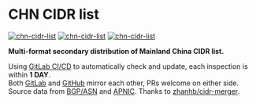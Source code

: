 # CHN CIDR list

[![chn-cidr-list](https://img.shields.io/badge/LICENSE-BSD3%20Clause%20Liscense-red?style=flat-square)](./LICENSE)
[![chn-cidr-list](https://img.shields.io/badge/GitHub-CHN%20CIDR%20list-blueviolet?style=flat-square&logo=github)](https://github.com/fernvenue/chn-cidr-list)
[![chn-cidr-list](https://img.shields.io/badge/GitLab-CHN%20CIDR%20list-orange?style=flat-square&logo=gitlab)](https://gitlab.com/fernvenue/chn-cidr-list)

**Multi-format secondary distribution of Mainland China CIDR list.**

Using [GitLab CI/CD](https://docs.gitlab.com/ee/ci/) to automatically check and update, each inspection is within **1 DAY**.  
Both [GitLab](https://gitlab.com/fernvenue/chn-cidr-list) and [GitHub](https://github.com/fernvenue/chn-cidr-list) mirror each other, PRs welcome on either side.  
Source data from [BGP/ASN](https://github.com/gaoyifan/china-operator-ip/tree/ip-lists) and [APNIC](http://ftp.apnic.net/apnic/stats/apnic/delegated-apnic-latest). Thanks to [zhanhb/cidr-merger](https://github.com/zhanhb/cidr-merger).
